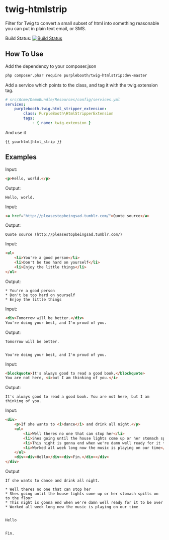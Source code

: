twig-htmlstrip
==============

Filter for Twig to convert a small subset of html into something reasonable you can put in plain text email, or SMS.

Build Status: [![Build Status](https://travis-ci.org/PurpleBooth/twig-htmlstrip.png?branch=master)](https://travis-ci.org/PurpleBooth/twig-htmlstrip)

How To Use
----------

Add the dependency to your composer.json
```bash
php composer.phar require purplebooth/twig-htmlstrip:dev-master
```

Add a service which points to the class, and tag it with the twig.extension tag.
```yaml
# src/Acme/DemoBundle/Resources/config/services.yml
services:
    purplebooth.twig.html_stripper_extension:
        class: PurpleBooth\HtmlStripperExtension
        tags:
            - { name: twig.extension }
```

And use it
```twig
{{ yourhtml|html_strip }}
```

Examples
--------
Input:
```html
<p>Hello, world.</p>
```

Output:
```
Hello, world.
```

Input:
```html
<a href="http://pleasestopbeingsad.tumblr.com/">Quote source</a>
```

Output:
```
Quote source (http://pleasestopbeingsad.tumblr.com/)
```

Input:
```html
<ul>
    <li>You're a good person</li>
    <li>Don't be too hard on yourself</li>
    <li>Enjoy the little things</li>
</ul>
```

Output:
```
* You're a good person
* Don't be too hard on yourself
* Enjoy the little things
```

Input:
```html
<div>Tomorrow will be better.</div>
You're doing your best, and I'm proud of you.
```

Output:
```
Tomorrow will be better.


You're doing your best, and I'm proud of you.
```

Input:
```html
<blockquote>It's always good to read a good book.</blockquote>
You are not here, <i>but I am thinking of you.</i>
```

Output:
```
It's always good to read a good book. You are not here, but I am thinking of you.
```

Input:
```html
<div>
    <p>If she wants to <i>dance</i> and drink all night.</p>
    <ul>
        <li>Well theres no one that can stop her</li>
        <li>Shes going until the house lights come up or her stomach spills on to the floor</li>
        <li>This night is gonna end when we're damn well ready for it to be over</li>
        <li>Worked all week long now the music is playing on our time</li>
    </ul>
    <div><div>Hello</div><div>Fin.</div></div>
</div>
```

Output
```
If she wants to dance and drink all night.

* Well theres no one that can stop her
* Shes going until the house lights come up or her stomach spills on to the floor
* This night is gonna end when we're damn well ready for it to be over
* Worked all week long now the music is playing on our time


Hello


Fin.
```
